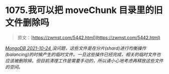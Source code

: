 <!--yml
category: 未分类
date: 0001-01-01 00:00:00
--->

# 1075.我可以把 moveChunk 目录里的旧文件删除吗

> 原文：[https://zwmst.com/5442.html](https://zwmst.com/5442.html)

   [ *MongoDB* ](https://zwmst.com/mongodb)*[ <time datetime="2021-10-25T00:57:44+08:00"> 2021-10-24 </time> ](https://zwmst.com/5442.html)  没问题，这些文件是在分片(shard)进行均衡操作(balancing)的时候产生的临时文件。一旦这些操作已经完成，相关的临时文件也应该被删除掉。但目前清理工作是需要手动的，所以请小心地考虑再释放这些文件的空间。*